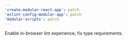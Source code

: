 ```yaml
---
'create-modular-react-app': patch
'eslint-config-modular-app': patch
'modular-scripts': patch
---
```


Enable in-browser lint experience, fix type requirements.
